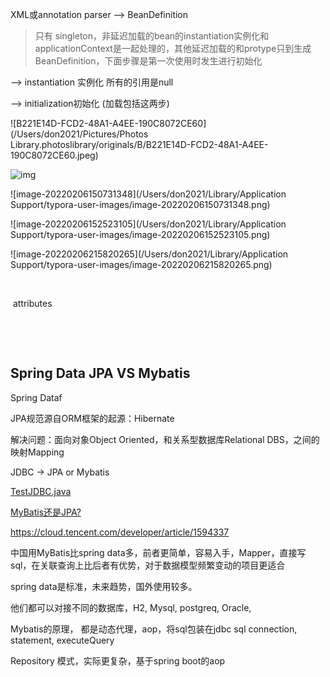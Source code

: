 

XML或annotation parser  --> BeanDefinition 

> 只有 singleton，非延迟加载的bean的instantiation实例化和applicationContext是一起处理的，其他延迟加载的和protype只到生成BeanDefinition，下面步骤是第一次使用时发生进行初始化

-->   instantiation 实例化 所有的引用是null  

-->  initialization初始化            (加载包括这两步)

> 

![B221E14D-FCD2-48A1-A4EE-190C8072CE60](/Users/don2021/Pictures/Photos Library.photoslibrary/originals/B/B221E14D-FCD2-48A1-A4EE-190C8072CE60.jpeg)

![img](http://s0.lgstatic.com/i/image2/M01/8A/C6/CgoB5l14puyAAa1gAABPP0lufvQ678.png)

![image-20220206150731348](/Users/don2021/Library/Application Support/typora-user-images/image-20220206150731348.png)









![image-20220206152523105](/Users/don2021/Library/Application Support/typora-user-images/image-20220206152523105.png)

![image-20220206215820265](/Users/don2021/Library/Application Support/typora-user-images/image-20220206215820265.png)







<context  attribute1=""  attr2="">

​	<beans>

​		<bean attribute1=""  attr2="">   attributes

​			<element1>

​			<element2>



## Spring Data JPA VS Mybatis

Spring Dataf

JPA规范源自ORM框架的起源：Hibernate

解决问题：面向对象Object Oriented，和关系型数据库Relational DBS，之间的映射Mapping



JDBC  ->  JPA or Mybatis

 [TestJDBC.java](../计算机技术资料/3.0语言：Java/java/SSh书的代码/第五章/TestJDBC.java) 

[MyBatis还是JPA?](https://juejin.cn/post/6880696204297142280)

https://cloud.tencent.com/developer/article/1594337

中国用MyBatis比spring data多，前者更简单，容易入手，Mapper，直接写sql，在关联查询上比后者有优势，对于数据模型频繁变动的项目更适合

spring data是标准，未来趋势，国外使用较多。

他们都可以对接不同的数据库，H2,  Mysql, postgreq,  Oracle, 

Mybatis的原理， 都是动态代理，aop，将sql包装在jdbc sql connection, statement, executeQuery

Repository  模式，实际更复杂，基于spring boot的aop

